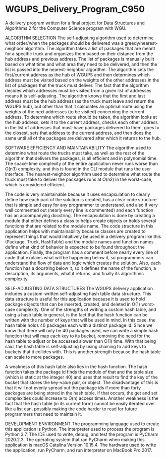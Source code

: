# WGUPS_Delivery_Program_C950
A delivery program written for a final project for Data Structures and Algorithms 2 for the Computer Science program with WGU.

ALGORITHM SELECTION 
The self-adjusting algorithm used to determine what order/when the packages should be delivered was a greedy/nearest-neighbor algorithm. The algorithm takes a list of packages that are meant for a specific truck and organizes them based on their distance from the hub address and previous address. The list of packages is manually built based on what time and what area they need to be delivered, and then the list is passed into the nearest-neighbor algorithm. The algorithm sets the first/current address as the hub of WGUPS and then determines which address must be visited based on the weights of the other addresses in the list of packages that the truck must deliver. The fact that the algorithm decides which addresses must be visited from a given list of addresses means it is self-adjusting. The algorithm knows that the first and last address must be the hub address (as the truck must leave and return the WGUPS hub), but other than that it calculates an optimal route using the weights of the next addresses (to be visited) concerning the current address. To determine which route should be taken, the algorithm looks at the hub address, sets it to the current address, checks each other address in the list of addresses that must-have packages delivered to them, goes to the closest, sets that address to the current address, and then does the same until all of the packages are delivered after which it returns to the hub.

SOFTWARE EFFICIENCY AND MAINTAINABILITY
The algorithm used to determine what route the trucks must take, as well as the rest of the algorithm that delivers the packages, is all efficient and in polynomial time. The space-time complexity of the entire application never runs worse than O(n3) complexity, and this is found in the CLI module that runs the user interface. The nearest-neighbor algorithm used to determine what route the truck must take to deliver the packages runs at O(n2) in the worst-case, which is considered efficient. 

The code is very maintainable because it uses encapsulation to clearly define how each part of the solution is created, has a clear code structure that is simple and easy for any programmer to understand, and also if very well commented out (nearly every line is commented) and each function has an accompanying docstring. The encapsulation is done by creating a module that either defines a class to helps create objects or holds several functions that are related to the module name. The code structure in this application helps with maintainability because classes are created to represent things that would intuitively be used in a delivery program like this (Package, Truck, HashTable) and the module names and function names define what kind of behavior is expected to be found throughout the application. Finally, the program has a comment before nearly every line of code that explains what will be happening below it, so programmers can understand the flow of data and logic which creates the solution. Also, each function has a docstring below it, so it defines the name of the function, a description, its arguments, what it returns, and finally its algorithmic complexity.

SELF-ADJUSTING DATA STRUCTURES
The WGUPS delivery application includes a custom-written self-adjusting hash table data structure. This data structure is useful for this application because it is used to hold package objects that can be inserted, created, and deleted in O(1) worst-case complexity. One of the strengths of writing a custom hash table, and using a hash table in general, is the fact that the hash function can be written with the number of keys that will be used in mind. In this case, the hash table holds 40 packages each with a distinct package id. Since we know that there will only be 40 packages used, we can write a simple hash function that will map each key to its bucket, removing the need for the hash table to adjust or be accessed slower than O(1) time. With that being said, the hash table is self-adjusting by using chaining to add keys to buckets that it collides with. This is another strength because the hash table can scale to more packages. 

A weakness of this hash table also lies in the hash function. The hash function takes the package id finds the modulo of that and the table size (which is static at the integer 40) and uses that result to find the key of the bucket that stores the key-value pair, or object. The disadvantage of this is that it will not evenly spread out the package ids if more than forty packages are being stored in the hash table. If that occurs, the get and set complexities could increase to O(n) access times. Another weakness is the fact that the hash table (in its current form) cannot be easily iterated over like a list can, possibly making the code harder to read for future programmers that need to maintain it.

DEVELOPMENT ENVIRONMENT
The programming language used to create this application is Python. The interpreter used to process the program is Python 3.7. The IDE used to write, debug, and test the program is PyCharm 2020.2.3. The operating system that ran PyCharm when making this application is macOS Catalina Version 10.15.4. The hardware used to write the application, run PyCharm, and run interpreter on MacBook Pro 2017. 
